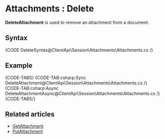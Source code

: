 # Attachments : Delete

**DeleteAttachment** is used to remove an attachment from a document.

## Syntax

{CODE DeleteSyntax@ClientApi\Session\Attachments\Attachments.cs /}

## Example

{CODE-TABS}
{CODE-TAB:csharp:Sync DeleteAttachment@ClientApi\Session\Attachments\Attachments.cs /}
{CODE-TAB:csharp:Async DeleteAttachmentAsync@ClientApi\Session\Attachments\Attachments.cs /}
{CODE-TABS/}

## Related articles

- [GetAttachment](../../../client-api/session/attachments/get)  
- [PutAttachment](../../../client-api/session/attachments/put)  
